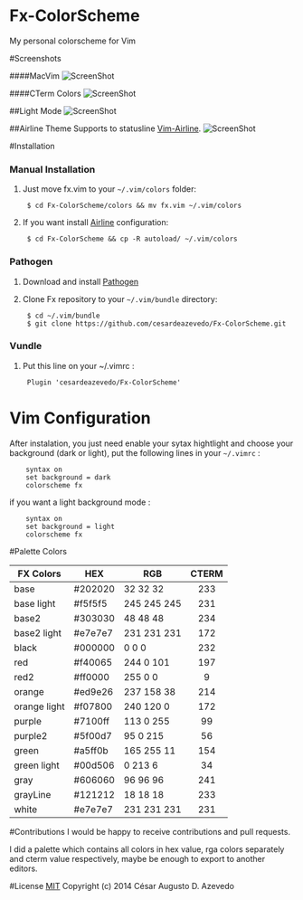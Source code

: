 Fx-ColorScheme
==============

My personal colorscheme for Vim

#Screenshots

####MacVim
![ScreenShot](http://i.cubeupload.com/AICZ9S.png)

####CTerm Colors
![ScreenShot](http://i.cubeupload.com/D68xbv.png)

##Light Mode
![ScreenShot](http://i.cubeupload.com/5RNm5x.png)


##Airline Theme
Supports to statusline [Vim-Airline](https://github.com/bling/vim-airline).
![ScreenShot](http://i.cubeupload.com/86n8gU.png)



#Installation

### Manual Installation

1. Just move fx.vim to your `~/.vim/colors` folder:

        $ cd Fx-ColorScheme/colors && mv fx.vim ~/.vim/colors 

2. If you want install [Airline](https://github.com/bling/vim-airline) configuration:

        $ cd Fx-ColorScheme && cp -R autoload/ ~/.vim/colors

### Pathogen
1. Download and install [Pathogen](https://github.com/tpope/vim-pathogen)
2. Clone Fx repository to your `~/.vim/bundle` directory:

        $ cd ~/.vim/bundle 
        $ git clone https://github.com/cesardeazevedo/Fx-ColorScheme.git

### Vundle
1. Put this line on your ~/.vimrc :

        Plugin 'cesardeazevedo/Fx-ColorScheme'


# Vim Configuration

After instalation, you just need enable your sytax hightlight and choose your background (dark or light), put the following lines in your `~/.vimrc` :
        
        syntax on
        set background = dark
        colorscheme fx

if you want a light background mode :

        syntax on
        set background = light
        colorscheme fx

#Palette Colors

| FX Colors    |   HEX   |     RGB     | CTERM |
| ------------ | ------- | ----------- |:-----:|
| base         | #202020 | 32  32  32  |  233  |
| base light   | #f5f5f5 | 245 245 245 |  231  |
| base2        | #303030 | 48  48  48  |  234  |
| base2 light  | #e7e7e7 | 231 231 231 |  172  |
| black        | #000000 | 0   0   0   |  232  |
| red          | #f40065 | 244 0   101 |  197  |
| red2         | #ff0000 | 255 0   0   |  9    |
| orange       | #ed9e26 | 237 158 38  |  214  |
| orange light | #f07800 | 240 120 0   |  172  |
| purple       | #7100ff | 113 0   255 |  99   |
| purple2      | #5f00d7 | 95  0   215 |  56   |
| green        | #a5ff0b | 165 255 11  |  154  |
| green light  | #00d506 | 0   213 6   |  34   |
| gray         | #606060 | 96  96  96  |  241  |
| grayLine     | #121212 | 18  18  18  |  233  |
| white        | #e7e7e7 | 231 231 231 |  231  |


#Contributions
I would be happy to receive contributions and pull requests. 

I did a palette which contains all colors in hex value, rga colors separately and cterm value respectively, maybe be enough to export to another editors.


#License 
[MIT](https://github.com/cesardeazevedo/Fx-ColorScheme/blob/master/LICENSE) Copyright (c) 2014 César Augusto D. Azevedo
